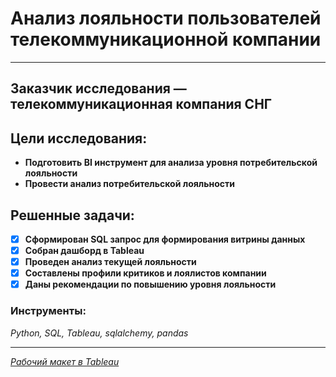 # Анализ лояльности пользователей телекоммуникационной компании
* **
## Заказчик исследования — телекоммуникационная компания СНГ
## Цели исследования:
* **Подготовить BI инструмент для анализа уровня потребительской лояльности**
* **Провести анализ потребительской лояльности**
## Решенные задачи:
- [x] **Сформирован SQL запрос для формирования витрины данных**
- [x] **Собран дашборд в Tableau**
- [x] **Проведен анализ текущей лояльности**
- [x] **Составлены профили критиков и лоялистов компании**
- [x] **Даны рекомендации по повышению уровня лояльности**
### Инструменты:
*Python, SQL, Tableau, sqlalchemy, pandas*
* **
[*Рабочий макет в Tableau*](https://public.tableau.com/views/the_mobile_NPS_analitic_corrected/Dashboard12?:language=en-US&:display_count=n&:origin=viz_share_link)
